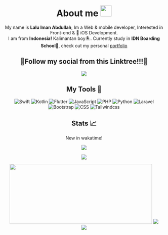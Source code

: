 
<div align="center">
<h1> About me <img src="https://media.giphy.com/media/hvRJCLFzcasrR4ia7z/giphy.gif" width="35"> </h1>

My name is **Lalu Iman Abdullah**, 
Im a Web & mobile developer, Interested in Front-end &  iOS Development.
<br>
I am from **Indonesia!** Kalimantan boy🏝️. Currently study in **IDN Boarding School**🏫, check out my personal <a href="https://laluiman.vercel.app/">portfolio</a>



<div  align="center">
<h2>🌴Follow my social from this Linktree!!!🌴</h2>
<a target="_blank" href="https://linktr.ee/LaluIman">
 <img src="https://img.shields.io/badge/linktree-39E09B?style=for-the-badge&logo=linktree&logoColor=white" />
</a>
</div>

<div>
<h2> My Tools 🔧 </h2>

![Swift](https://img.shields.io/badge/Swift-FA7343?style=for-the-badge&logo=swift&logoColor=white) ![Kotlin](https://img.shields.io/badge/Kotlin-0095D5?&style=for-the-badge&logo=kotlin&logoColor=white) ![Flutter](https://img.shields.io/badge/Flutter-02569B?style=for-the-badge&logo=flutter&logoColor=white)  ![JavaScript](https://img.shields.io/badge/javascript-%23323330.svg?style=for-the-badge&logo=javascript&logoColor=%23F7DF1E) ![PHP](https://img.shields.io/badge/php-%23777BB4.svg?style=for-the-badge&logo=php&logoColor=white) ![Python](https://img.shields.io/badge/Python-3776AB?style=for-the-badge&logo=python&logoColor=white) ![Laravel](https://img.shields.io/badge/laravel-%23FF2D20.svg?style=for-the-badge&logo=laravel&logoColor=white) ![Bootstrap](https://img.shields.io/badge/bootstrap-%23563D7C.svg?style=for-the-badge&logo=bootstrap&logoColor=white) ![CSS](https://img.shields.io/badge/CSS3-1572B6?style=for-the-badge&logo=css3&logoColor=white) ![Tailwindcss](https://img.shields.io/badge/Tailwind_CSS-38B2AC?style=for-the-badge&logo=tailwind-css&logoColor=white)  

</div>

<h2>Stats 📈</h2>

<div align="center">

<p>New in wakatime!</p>
<img src="https://wakatime.com/badge/user/018eefec-2166-4e14-b93f-92f0d4aa31ae.svg"/>

![](https://github-trophies.vercel.app/?username=Laluiman&rank=SECRET,SSS,SS,AAA,AA,A,B&row=1)

  <img src="https://github-readme-stats.vercel.app/api?username=laluiman&hide=contribs&show_icons=true&line_height=20&title_color=7A7ADB&icon_color=2234AE&text_color=D3D3D3&bg_color=0,000000,130F40" width="450" height="190"/>
  
  <img src="https://github-readme-stats.vercel.app/api/top-langs/?username=laluiman&layout=compact&include_all_commits=true&count_private=true&show_icons=true&line_height=15&title_color=7A7ADB&icon_color=2234AE&text_color=D3D3D3&bg_color=0,000000,130F40" />
</div>
  <img src="https://github-readme-streak-stats.herokuapp.com/?user=laluiman"/>

</div>




